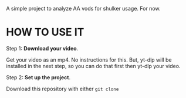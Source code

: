A simple project to analyze AA vods for shulker usage. For now.

# HOW TO USE IT

Step 1: **Download your video**.

Get your video as an mp4. No instructions for this. But, yt-dlp will be installed in the next step, so you can do that first then yt-dlp your video.

Step 2: **Set up the project**.

Download this repository with either `git clone` 
